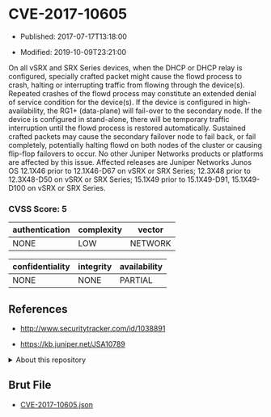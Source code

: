 # CVE-2017-10605

- Published: 2017-07-17T13:18:00

- Modified: 2019-10-09T23:21:00

On all vSRX and SRX Series devices, when the DHCP or DHCP relay is configured, specially crafted packet might cause the flowd process to crash, halting or interrupting traffic from flowing through the device(s). Repeated crashes of the flowd process may constitute an extended denial of service condition for the device(s). If the device is configured in high-availability, the RG1+ (data-plane) will fail-over to the secondary node. If the device is configured in stand-alone, there will be temporary traffic interruption until the flowd process is restored automatically. Sustained crafted packets may cause the secondary failover node to fail back, or fail completely, potentially halting flowd on both nodes of the cluster or causing flip-flop failovers to occur. No other Juniper Networks products or platforms are affected by this issue. Affected releases are Juniper Networks Junos OS 12.1X46 prior to 12.1X46-D67 on vSRX or SRX Series; 12.3X48 prior to 12.3X48-D50 on vSRX or SRX Series; 15.1X49 prior to 15.1X49-D91, 15.1X49-D100 on vSRX or SRX Series.

### CVSS Score: **5**

| authentication | complexity | vector |
| --- | --- | --- |
| NONE | LOW | NETWORK |

| confidentiality | integrity | availability |
| --- | --- | --- |
| NONE | NONE | PARTIAL |

## References

* http://www.securitytracker.com/id/1038891

* https://kb.juniper.net/JSA10789

<details>
<summary>About this repository</summary> 

  This repository is part of the project [Live Hack CVE](https://github.com/Live-Hack-CVE). Main website can be found [www.live-hack.org](https://www.live-hack.org) 
  
  Made by [Sn0wAlice](https://github.com/Sn0wAlice) for the people that care about security and need to have a feed of the latest CVEs. Hope you enjoy it, don't forget to star the repo and follow me on [Twitter](https://twitter.com/Sn0wAlice) and [Github](https://github.com/Sn0wAlice). And that is my [personnal website](https://www.alice-snow.me/)

  - [Home Page](https://github.com/Live-Hack-CVE)
  - [Framework](https://github.com/Live-Hack-CVE/cve-framework)
  - [CVE database](https://github.com/Live-Hack-CVE/full_database)
  - [Changelog](https://github.com/Live-Hack-CVE/Changelog)
</details>

## Brut File

* [CVE-2017-10605.json](https://raw.githubusercontent.com/Live-Hack-CVE/full_database/main/cves/2017/CVE-2017-10605.json)

